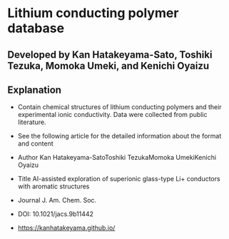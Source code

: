 # Lithium conducting polymer database
## Developed by Kan Hatakeyama-Sato, Toshiki Tezuka, Momoka Umeki, and Kenichi Oyaizu	

## Explanation	
- Contain chemical structures of lithium conducting polymers and their experimental ionic conductivity. Data were collected from public literature.	
- See the following article for the detailed information about the format and content	

- Author	Kan Hatakeyama-SatoToshiki TezukaMomoka UmekiKenichi Oyaizu
- Title	AI-assisted exploration of superionic glass-type Li+ conductors with aromatic structures 
- Journal	J. Am. Chem. Soc.
- DOI:	10.1021/jacs.9b11442
- https://kanhatakeyama.github.io/

